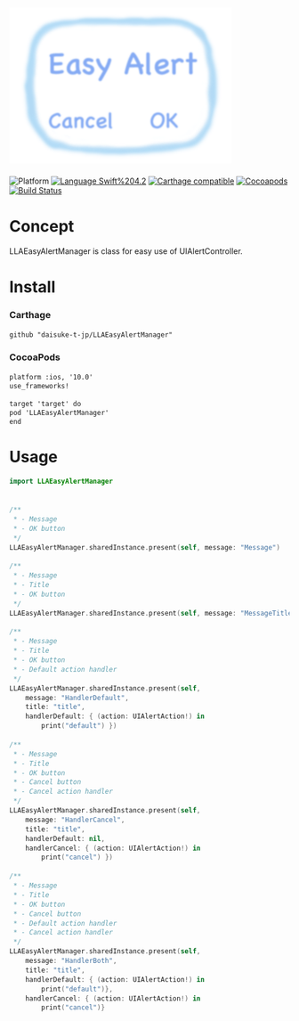 <img src="https://github.com/daisuke-t-jp/LLAEasyAlertManager/blob/master/doc/header.png" width="400"></br>
------
![Platform](https://img.shields.io/badge/Platform-iOS%2010.0+-blue.svg)
[![Language Swift%204.2](https://img.shields.io/badge/Language-Swift%204.2-orange.svg)](https://developer.apple.com/swift)
[![Carthage compatible](https://img.shields.io/badge/Carthage-compatible-green.svg)](https://github.com/Carthage/Carthage)
[![Cocoapods](https://img.shields.io/cocoapods/v/LLAEasyAlertManager.svg)](https://cocoapods.org/pods/LLAEasyAlertManager)
[![Build Status](https://travis-ci.org/daisuke-t-jp/LLAEasyAlertManager.svg?branch=master)](https://travis-ci.org/daisuke-t-jp/LLAEasyAlertManager)

# Concept

LLAEasyAlertManager is class for easy use of UIAlertController.



# Install
### Carthage
`github "daisuke-t-jp/LLAEasyAlertManager"`

### CocoaPods
```
platform :ios, '10.0'
use_frameworks!

target 'target' do
pod 'LLAEasyAlertManager'
end
```


# Usage
``` swift
import LLAEasyAlertManager


/**
 * - Message
 * - OK button
 */
LLAEasyAlertManager.sharedInstance.present(self, message: "Message")

/**
 * - Message
 * - Title
 * - OK button
 */
LLAEasyAlertManager.sharedInstance.present(self, message: "MessageTitle", title: "title")

/**
 * - Message
 * - Title
 * - OK button
 * - Default action handler
 */
LLAEasyAlertManager.sharedInstance.present(self,
	message: "HandlerDefault",
	title: "title",
	handlerDefault: { (action: UIAlertAction!) in
		print("default") })

/**
 * - Message
 * - Title
 * - OK button
 * - Cancel button
 * - Cancel action handler
 */
LLAEasyAlertManager.sharedInstance.present(self,
	message: "HandlerCancel",
	title: "title",
	handlerDefault: nil,
	handlerCancel: { (action: UIAlertAction!) in
		print("cancel") })

/**
 * - Message
 * - Title
 * - OK button
 * - Cancel button
 * - Default action handler
 * - Cancel action handler
 */
LLAEasyAlertManager.sharedInstance.present(self,
	message: "HandlerBoth",
	title: "title",
	handlerDefault: { (action: UIAlertAction!) in
		print("default")},
	handlerCancel: { (action: UIAlertAction!) in
		print("cancel")}
                          
```


